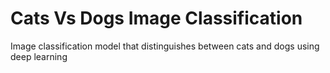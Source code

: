 # Cats Vs Dogs Image Classification
Image classification model that distinguishes between cats and dogs using deep learning
